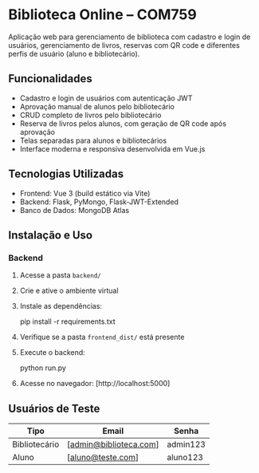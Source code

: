 # Biblioteca Online – COM759

Aplicação web para gerenciamento de biblioteca com cadastro e login de usuários, gerenciamento de livros, reservas com QR code e diferentes perfis de usuário (aluno e bibliotecário).

## Funcionalidades

- Cadastro e login de usuários com autenticação JWT
- Aprovação manual de alunos pelo bibliotecário
- CRUD completo de livros pelo bibliotecário
- Reserva de livros pelos alunos, com geração de QR code após aprovação
- Telas separadas para alunos e bibliotecários
- Interface moderna e responsiva desenvolvida em Vue.js

## Tecnologias Utilizadas

- Frontend: Vue 3 (build estático via Vite)
- Backend: Flask, PyMongo, Flask-JWT-Extended
- Banco de Dados: MongoDB Atlas

## Instalação e Uso

### Backend

1. Acesse a pasta `backend/`
2. Crie e ative o ambiente virtual
3. Instale as dependências:

   pip install -r requirements.txt

4. Verifique se a pasta `frontend_dist/` está presente

5. Execute o backend:

   python run.py

6. Acesse no navegador: [http://localhost:5000]

## Usuários de Teste

| Tipo          | Email                      | Senha    |
| ------------- | -------------------------- | -------- |
| Bibliotecário | [admin@biblioteca.com]     | admin123 |
| Aluno         | [aluno@teste.com]          | aluno123 |
